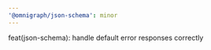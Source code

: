 ```yaml
---
'@omnigraph/json-schema': minor
---
```


feat(json-schema): handle default error responses correctly
